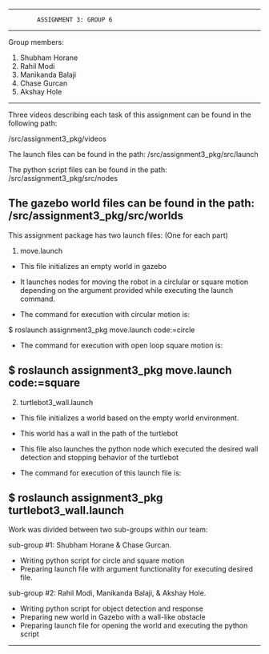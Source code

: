 --------------------------------------------------------------------------------------
			ASSIGNMENT 3: GROUP 6
--------------------------------------------------------------------------------------
Group members: 

1. Shubham Horane
2. Rahil Modi
3. Manikanda Balaji
4. Chase Gurcan
5. Akshay Hole
--------------------------------------------------------------------------------------
Three videos describing each task of this assignment can be found in the following path:

/src/assignment3_pkg/videos

The launch files can be found in the path: /src/assignment3_pkg/src/launch

The python script files can be found in the path: /src/assignment3_pkg/src/nodes

The gazebo world files can be found in the path: /src/assignment3_pkg/src/worlds
--------------------------------------------------------------------------------------

This assignment package has two launch files: (One for each part)

1. move.launch

- This file initializes an empty world in gazebo

- It launches nodes for moving the robot in a circlular or square motion depending on the argument provided while executing the launch command.

- The command for execution with circular motion is: 

$ roslaunch assignment3_pkg move.launch code:=circle

- The command for execution with open loop square motion is: 

$ roslaunch assignment3_pkg move.launch code:=square
----------------------------------------------------------------------------------------

2. turtlebot3_wall.launch

- This file initializes a world based on the empty world environment.

- This world has a wall in the path of the turtlebot

- This file also launches the python node which executed the desired wall detection and stopping behavior of the turtlebot

- The command for execution of this launch file is:

$ roslaunch assignment3_pkg turtlebot3_wall.launch
----------------------------------------------------------------------------------------

Work was divided between two sub-groups within our team:

sub-group #1: Shubham Horane & Chase Gurcan.

- Writing python script for circle and square motion
- Preparing launch file with argument functionality for executing desired file.

sub-group #2: Rahil Modi, Manikanda Balaji, & Akshay Hole.

- Writing python script for object detection and response
- Preparing new world in Gazebo with a wall-like obstacle
- Preparing launch file for opening the world and executing the python script
----------------------------------------------------------------------------------------












